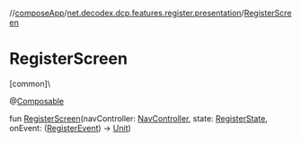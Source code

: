 //[composeApp](../../index.md)/[net.decodex.dcp.features.register.presentation](index.md)/[RegisterScreen](-register-screen.md)

# RegisterScreen

[common]\

@[Composable](https://developer.android.com/reference/kotlin/androidx/compose/runtime/Composable.html)

fun [RegisterScreen](-register-screen.md)(navController: [NavController](https://developer.android.com/reference/kotlin/androidx/navigation/NavController.html), state: [RegisterState](-register-state/index.md), onEvent: ([RegisterEvent](-register-event/index.md)) -&gt; [Unit](https://kotlinlang.org/api/latest/jvm/stdlib/kotlin/-unit/index.html))
